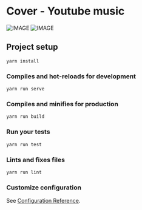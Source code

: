 # Cover - Youtube music

![IMAGE](https://i.imgur.com/BmINfTv.png)
![IMAGE](https://i.imgur.com/eUXfCJZ.png)

## Project setup
```
yarn install
```

### Compiles and hot-reloads for development
```
yarn run serve
```

### Compiles and minifies for production
```
yarn run build
```

### Run your tests
```
yarn run test
```

### Lints and fixes files
```
yarn run lint
```

### Customize configuration
See [Configuration Reference](https://cli.vuejs.org/config/).
